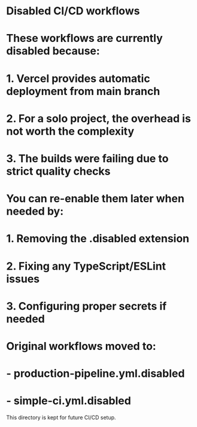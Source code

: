 # Disabled CI/CD workflows
# 
# These workflows are currently disabled because:
# 1. Vercel provides automatic deployment from main branch
# 2. For a solo project, the overhead is not worth the complexity
# 3. The builds were failing due to strict quality checks
#
# You can re-enable them later when needed by:
# 1. Removing the .disabled extension
# 2. Fixing any TypeScript/ESLint issues
# 3. Configuring proper secrets if needed

# Original workflows moved to:
# - production-pipeline.yml.disabled
# - simple-ci.yml.disabled

This directory is kept for future CI/CD setup.